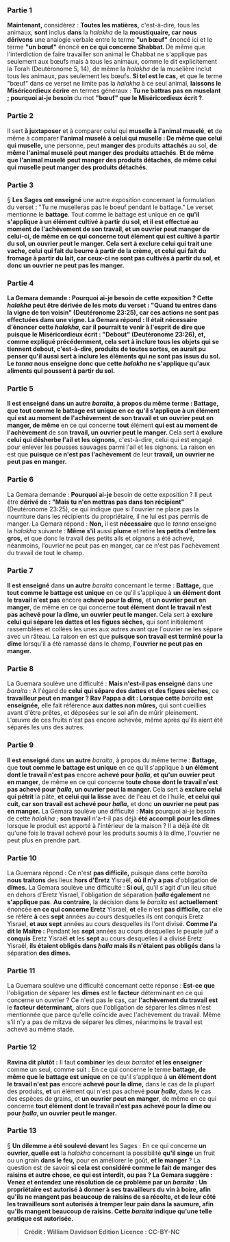 
### Partie 1
<b>Maintenant,</b> considérez : <b>Toutes les matières,</b> c'est-à-dire, tous les animaux, <b>sont</b> inclus <b>dans</b> la <i>halakha</i> de la <b>moustiquaire, car nous dérivons</b> une analogie verbale entre le terme <b>"un bœuf"</b> énoncé ici et le terme <b>"un bœuf"</b> énoncé <b>en ce qui concerne Shabbat. </b> De même que l'interdiction de faire travailler son animal le Chabbat ne s'applique pas seulement aux bœufs mais à tous les animaux, comme le dit explicitement la Torah (Deutéronome 5, 14), de même la <i>halakha</i> de la muselière inclut tous les animaux, pas seulement les bœufs. <b>Si tel est le cas,</b> et que le terme "bœuf" dans ce verset ne limite pas la <i>halakha</i> à ce seul animal, <b>laissons le Miséricordieux écrire</b> en termes généraux : <b>Tu ne battras pas en muselant ; pourquoi ai-je besoin</b> du mot <b>"bœuf" que le Miséricordieux écrit ?</b>.

### Partie 2
Il sert <b>à juxtaposer</b> et à comparer celui qui <b>muselle à l'animal muselé</b>, <b>et</b> de même à comparer <b>l'animal muselé</b> <b>à celui qui muselle : De même que celui qui muselle,</b> une personne, peut <b>manger des</b> produits <b>attachés</b> au sol, <b>de même l'animal muselé</b> <b>peut manger des produits attachés</b>. <b>Et de même que l'animal muselé</b> <b>peut manger des produits détachés</b>, <b>de même celui qui muselle peut manger des produits détachés</b>.

### Partie 3
§ <b>Les Sages ont enseigné</b> une autre exposition concernant la formulation du verset : "Tu ne muselleras pas le boeuf pendant le battage." Le verset mentionne le <b>battage</b>. Tout comme le battage est unique</b> en ce <b>qu'il s'applique à <b>un élément cultivé à partir du sol, et</b> il est effectué <b>au moment de l'achèvement</b> de son <b>travail, et un ouvrier peut manger</b> de <b>celui-ci, de même</b> en ce qui concerne <b>tout élément</b> <b>qui est cultivé à partir du sol, un ouvrier peut le manger. </b> Cela sert à <b>exclure celui qui trait</b> une vache, <b>celui qui fait du beurre</b> à partir de la crème, <b>et celui qui fait du fromage</b> à partir du lait, <b>car</b> ceux-ci <b>ne sont pas cultivés à partir du sol, et</b> donc <b>un ouvrier ne peut pas les manger.</b>

### Partie 4
La Gemara demande : <b>Pourquoi ai-je</b> besoin de cette exposition ? Cette <i>halakha</i> peut être <b>dérivée de</b> les mots du verset : <b>"Quand tu entres dans la vigne de ton voisin"</b> (Deutéronome 23:25), car ces actions ne sont pas effectuées dans une vigne. La Gemara répond : Il <b>était nécessaire</b> d'énoncer cette <i>halakha</i>, car <b>il pourrait te venir à l'esprit de dire</b> que <b>puisque</b> le Miséricordieux <b>écrit : "Debout"</b> (Deutéronome 23:26), et, comme expliqué précédemment, cela sert <b>à inclure tous les objets qui se tiennent debout,</b> c'est-à-dire, produits de toutes sortes, on aurait pu penser qu'il <b>aussi</b> sert <b>à inclure les éléments qui ne sont pas issus du sol.</b> Le <i>tanna</i> nous <b>enseigne donc</b> que cette <i>halakha</i> ne s'applique qu'aux aliments qui poussent à partir du sol.

### Partie 5
<b>Il est enseigné</b> dans <b>un autre</b> <i>baraita</i>, à propos du même terme : <b>Battage,</b> que <b>tout comme le battage est unique</b> en ce qu'il s'applique à <b>un élément qui est au moment de l'achèvement</b> de son <b>travail</b> et <b>un ouvrier peut en manger</b>, de même</b> en ce qui concerne <b>tout</b> élément <b>qui est au moment de l'achèvement</b> de son <b>travail, un ouvrier peut le manger. </b> Cela sert à <b>exclure celui qui désherbe l'ail et les oignons,</b> c'est-à-dire, celui qui est engagé pour enlever les pousses sauvages parmi l'ail et les oignons. La raison en est que <b>puisque ce n'est pas l'achèvement</b> de leur <b>travail, un ouvrier ne peut pas en manger.</b>

### Partie 6
La Gemara demande : <b>Pourquoi ai-je</b> besoin de cette exposition ? Il peut être <b>dérivé de : "Mais tu n'en mettras pas dans ton récipient"</b> (Deutéronome 23:25), ce qui indique que si l'ouvrier ne place pas la nourriture dans les récipients du propriétaire, il ne lui est pas permis de manger. La Gemara répond : <b>Non,</b> il est <b>nécessaire</b> que le <i>tanna</i> enseigne la <i>halakha</i> suivante : <b>Même s'il</b> aussi <b>plume</b> et retire <b>les petits d'entre les gros,</b> et que donc le travail des petits ails et oignons a été achevé, néanmoins, l'ouvrier ne peut pas en manger, car ce n'est pas l'achèvement du travail de tout le champ.

### Partie 7
<b>Il est enseigné</b> dans <b>un autre</b> <i>baraita</i> concernant le terme : <b>Battage,</b> que <b>tout comme le battage est unique</b> en ce qu'il s'applique à <b>un élément dont le travail n'est pas</b> encore <b>achevé pour la dîme,</b> et <b>un ouvrier peut en manger</b>, de même</b> en ce qui concerne <b>tout élément</b> <b>dont le travail n'est pas achevé pour la dîme, un ouvrier peut le manger. </b> Cela sert à <b>exclure celui qui sépare les dattes et les figues sèches,</b> qui sont initialement rassemblées et collées les unes aux autres avant que l'ouvrier ne les sépare avec un râteau. La raison en est que <b>puisque son travail est terminé pour la dîme</b> lorsqu'il a été ramassé dans le champ, <b>l'ouvrier ne peut pas en manger.</b>

### Partie 8
La Guemara soulève une difficulté : <b>Mais n'est-il pas enseigné</b> dans une <i>baraita</i> : A l'égard de <b>celui qui sépare des dattes et des figues sèches,</b> ce <b>travailleur peut en manger ? Rav Pappa a dit : Lorsque cette</b> <i>baraïta</i> <b>est enseignée,</b> elle fait référence <b>aux dattes non mûres,</b> qui sont cueillies avant d'être prêtes, et déposées sur le sol afin de mûrir pleinement. L'œuvre de ces fruits n'est pas encore achevée, même après qu'ils aient été séparés les uns des autres.

### Partie 9
<b>Il est enseigné</b> dans <b>un autre</b> <i>baraita</i>, à propos du même terme : <b>Battage,</b> que <b>tout comme le battage est unique</b> en ce qu'il s'applique à <b>un élément dont le travail n'est pas</b> encore <b>achevé pour <i>ḥalla</i>, et qu'un ouvrier peut en manger</b>, de même</b> en ce qui concerne <b>toute chose</b> <b>dont le travail n'est pas achevé pour <i>ḥalla</i>, un ouvrier peut la manger. </b> Cela sert à <b>exclure celui qui pétrit</b> la pâte, <b>et celui qui la lisse</b> avec de l'eau et de l'huile, <b>et celui qui cuit, car son travail est achevé pour <i>ḥalla</i>,</b> et donc <b>un ouvrier ne peut pas en manger.</b> La Gemara soulève une difficulté : <b>Mais</b> pourquoi ai-je besoin de cette <i>halakha</i> ; <b>son travail</b> n'a-t-il pas déjà <b>été accompli pour les dîmes</b> lorsque le produit est apporté à l'intérieur de la maison ? Il a déjà été dit qu'une fois le travail achevé pour les produits soumis à la dîme, l'ouvrier ne peut plus en prendre part.

### Partie 10
La Guemara répond : Ce n'est <b>pas difficile,</b> puisque dans cette <i>baraïta</i> <b>nous traitons</b> des lieux <b>hors d'Eretz</b> Yisraël, <b>où il n'y a pas</b> d'obligation de <b>dîmes.</b> La Gemara soulève une difficulté : <b>Si oui,</b> qu'il s'agit d'un lieu situé en dehors d'Eretz Yisrael, l'obligation de séparation <b><i>ḥalla</i> également</b> ne <b>s'applique pas</b>. <b>Au contraire,</b> la décision dans le <i>baraita</i> est <b>actuellement</b> énoncée <b>en ce qui concerne Eretz</b> Yisrael, <b>et</b> elle n'est <b>pas difficile, </b> car elle se réfère <b>à</b> ces <b>sept</b> années au cours desquelles ils ont conquis</b> Eretz Yisrael, <b>et aux sept</b> années au cours desquelles ils l'ont divisé</b>. <b>Comme l'a dit le Maître :</b> Pendant les <b>sept</b> années au cours desquelles</b> le peuple juif a <b>conquis</b> Eretz Yisraël <b>et</b> les <b>sept</b> au cours desquelles il a divisé</b> Eretz Yisraël, <b>ils étaient obligés dans <i>ḥalla</i> mais ils n'étaient pas obligés dans</b> la séparation <b>des dîmes.</b>

### Partie 11
La Guemara soulève une difficulté concernant cette réponse : <b>Est-ce que</b> l'obligation de séparer les <b>dîmes</b> est le <b>facteur</b> déterminant en ce qui concerne un ouvrier ? Ce n'est pas le cas, car <b>l'achèvement du travail est</b> le <b>facteur déterminant,</b> alors que l'obligation de séparer les dîmes n'est mentionnée que parce qu'elle coïncide avec l'achèvement du travail. Même s'il n'y a pas de mitzva de séparer les dîmes, néanmoins le travail est achevé au même stade.

### Partie 12
<b>Ravina dit plutôt :</b> Il faut <b>combiner</b> les deux <i>baraitot</i> <b>et les enseigner</b> comme un seul, comme suit : En ce qui concerne le terme <b>battage, de même que le battage est unique</b> en ce qu'il s'applique à <b>un élément dont le travail n'est pas</b> encore <b>achevé pour la dîme,</b> dans le cas de la plupart des produits, <b>et</b> un élément qui n'est pas achevé <b>pour <i>ḥalla</i>, </b> dans le cas des espèces de grains, et <b>un ouvrier peut en manger</b>, de même</b> en ce qui concerne <b>tout élément</b> <b>dont le travail n'est pas achevé pour la dîme ou pour <i>ḥalla</i>, un ouvrier peut le manger. </b>

### Partie 13
§ <b>Un dilemme a été soulevé devant</b> les Sages : En ce qui concerne <b>un ouvrier, quelle est</b> la <i>halakha</i> concernant la possibilité <b>qu'il singe</b> un fruit ou un grain <b>dans le feu,</b> pour en améliorer le goût, <b>et le manger</b> ? La question est de savoir <b>si cela <b>est</b> considéré <b>comme</b> le fait de manger <b>des raisins et autre chose,</b> ce qui est interdit, <b>ou pas ?</b> La Gemara suggère : <b>Venez</b> et <b>entendez</b> une résolution de ce problème par un <i>baraita</i> : <b>Un propriétaire est autorisé à donner</b> à ses <b>travailleurs du vin à boire, afin qu'ils ne mangent pas beaucoup de raisins</b> de sa récolte, et de leur côté les <b>travailleurs sont autorisés à tremper leur pain dans la saumure, afin qu'ils mangent beaucoup de raisins.</b> Cette <i>baraita</i> indique qu'une telle pratique est autorisée.

>Crédit : William Davidson Edition
>Licence : CC-BY-NC